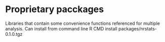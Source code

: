 # Proprietary pacckages

Libraries that contain some convenience functions referenced for multiple analysis. 
Can install from command line  R CMD install packages/nrstats-0.1.0.tgz
